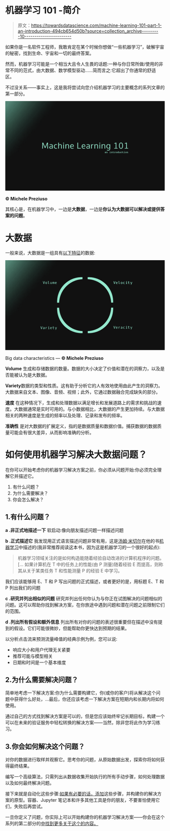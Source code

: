 # 机器学习 101 -简介

> 原文：<https://towardsdatascience.com/machine-learning-101-part-1-an-introduction-494cb654d50b?source=collection_archive---------10----------------------->

如果你是一名软件工程师，我敢肯定在某个时候你想做“一些机器学习”，破解宇宙的秘密，找到生命、宇宙和一切的最终答案。

然而，机器学习可能是一个相当大且令人生畏的话题:一种与你日常所做/使用的非常不同的范式，由大数据、数学模型驱动……简而言之:它超出了你通常的舒适区。

不过没关系——事实上，这是我将尝试向您介绍机器学习的主要概念的系列文章的第一部分。

![](img/47f9284d002db58f407d70cbb0d454cb.png)

**© Michele Preziuso**

其核心是，在机器学习中，一边是**大数据**，一边是**你认为大数据可以解决或提供答案的问题**。

# 大数据

一般来说，大数据是一组具有[以下特征](https://en.wikipedia.org/wiki/Big_data#Characteristics)的数据:

![](img/5c539b09fb9f41d7ff818ce19562c8c4.png)

Big data characteristics — **© Michele Preziuso**

**Volume**
生成和存储数据的数量。数据的大小决定了价值和潜在的洞察力，以及是否能被认为是大数据。

**Variety**数据的类型和性质。这有助于分析它的人有效地使用由此产生的洞察力。大数据来自文本、图像、音频、视频；此外，它通过数据融合完成缺失的部分。

**速度**
在这种情况下，生成和处理数据以满足增长和发展道路上的需求和挑战的速度。大数据通常是实时可用的。与小数据相比，大数据的产生更加持续。与大数据相关的两种速度是生成的频率以及处理、记录和发布的频率。

**准确性**
是对大数据的扩展定义，指的是数据质量和数据价值。捕获数据的数据质量可能会有很大差异，从而影响准确的分析。

# 如何使用机器学习解决大数据问题？

在你可以开始考虑你的机器学习解决方案之前，你必须从问题开始:你必须完全理解它并描述它。

1.  有什么问题？
2.  为什么需要解决？
3.  你会怎么解决？

## 1.有什么问题？

**a .非正式地描述一下**
软启动:像向朋友描述问题一样描述问题

**b .正式描述它**
我发现用正式语言描述问题非常有用，这是[汤姆·米切尔](https://amzn.to/2AoMXRJ)在他的书[机器学习](https://amzn.to/2GJ8zh9)中描述的(我非常推荐阅读这本书，因为这是机器学习的一个很好的起点):

> 机器学习领域关注的是如何构造能随着经验自动改进的计算机程序的问题。
> [...
> 如果计算机在 T 中的任务上的性能(由 P 测量)随着经验 E 而提高，则称其从关于某类任务 T 和性能测量 P 的经验 E 中学习。

我们应该能够用 E、T 和 P 写出问题的正式描述，或者更好的是，用标题 E、T 和 P 列出我们的问题

**c .研究并列出相似的问题** 研究并列出任何你认为与你正在试图解决的问题相似的问题。这可以帮助你找到解决方案，在你旅途中遇到问题和潜在问题之前限制它们的范围。

**d .列出所有假设和额外信息** 列出所有对你的问题的表述很重要但在描述中没有提到的假设。它们可能很微妙，但能帮助你更快达到预期的结果。

以分析点击流来预测流量峰值的经典示例为例，您可以说:

*   响应大小和用户代理无关紧要
*   推荐可能与模型相关
*   日期和时间是一个基本维度

## 2.为什么需要解决问题？

简单地考虑一下解决方案:你为什么需要构建它，你(或你的客户)将从解决这个问题中获得什么好处，…最后，你还应该考虑一下解决方案在短期内和长期内将如何使用。

通过自己的方式找到解决方案是可以的，但是您应该始终牢记长期目标，构建一个可以在未来的验证服务中轻松转换的解决方案——当然，除非您将此作为学习练习。

## 3.你会如何解决这个问题？

对你的数据进行取样并观察它。思考你的问题，从原始数据出发，探索你将如何获得最终结果。

编写一个高级算法，只需列出从数据收集开始执行的所有手动步骤，如何处理数据以及如何最终解决问题。

接下来就是自动化这些步骤:[如果有必要的话，添加](https://www.leadingagile.com/2016/09/whats-a-spike-who-should-enter-it-how-to-word-it/)这些步骤，并构建你的解决方案的原型。容器、Jupyter 笔记本和许多其他工具是你的朋友，不要害怕使用它们，失败后再尝试。

一旦你定义了问题，你实际上可以开始构建你的机器学习解决方案——你会在这个系列的第二部分的[中找到更多关于这个的内容。](https://medium.com/@mpreziuso/machine-learning-101-problem-solving-workflow-c1ba6b4e0e30)